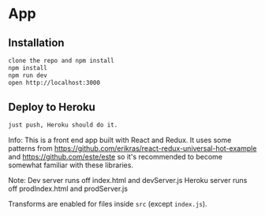 # App

## Installation

```bash
clone the repo and npm install
npm install
npm run dev
open http://localhost:3000
```

## Deploy to Heroku
```bash
just push, Heroku should do it.
```

Info:
This is a front end app built with React and Redux. It uses some patterns from
https://github.com/erikras/react-redux-universal-hot-example and
https://github.com/este/este so it's recommended
to become somewhat familiar with these libraries.

Note:
Dev server runs off index.html and devServer.js
Heroku server runs off prodIndex.html and prodServer.js

Transforms are enabled for files inside `src` (except `index.js`).
